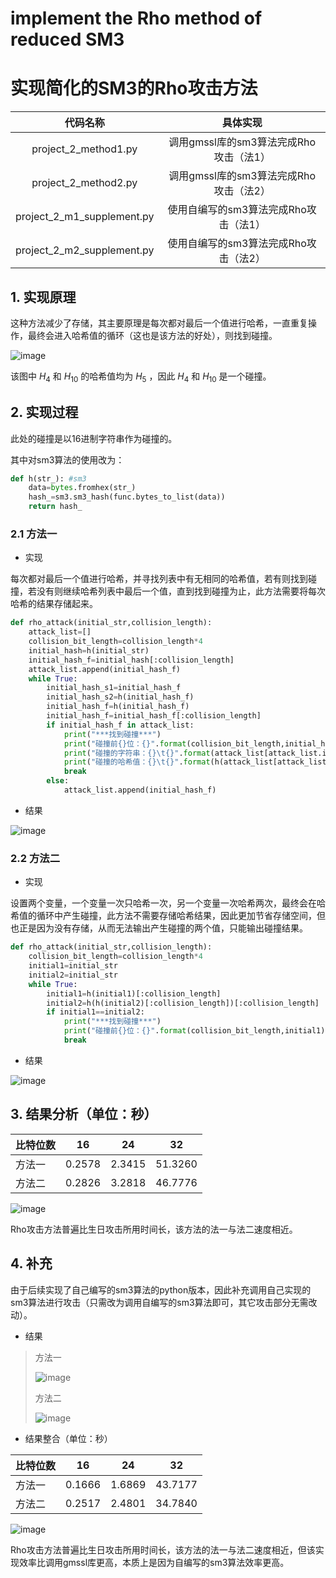 # implement the Rho method of reduced SM3
# 实现简化的SM3的Rho攻击方法

|          代码名称          |                具体实现                |
| :------------------------: | :------------------------------------: |
|    project_2_method1.py    | 调用gmssl库的sm3算法完成Rho攻击（法1） |
|    project_2_method2.py    | 调用gmssl库的sm3算法完成Rho攻击（法2） |
| project_2_m1_supplement.py | 使用自编写的sm3算法完成Rho攻击（法1）  |
| project_2_m2_supplement.py | 使用自编写的sm3算法完成Rho攻击（法2）  |

## 1. 实现原理
这种方法减少了存储，其主要原理是每次都对最后一个值进行哈希，一直重复操作，最终会进入哈希值的循环（这也是该方法的好处），则找到碰撞。

![image](./image/3f9136ed-c3cd-43e6-b876-e73b4e586207.png)

该图中 $H_4$ 和 $H_{10}$ 的哈希值均为 $H_5$ ，因此 $H_4$ 和 $H_{10}$ 是一个碰撞。

## 2. 实现过程
此处的碰撞是以16进制字符串作为碰撞的。

其中对sm3算法的使用改为：
```python
def h(str_): #sm3
    data=bytes.fromhex(str_)
    hash_=sm3.sm3_hash(func.bytes_to_list(data))
    return hash_
```
### 2.1 方法一
- 实现

每次都对最后一个值进行哈希，并寻找列表中有无相同的哈希值，若有则找到碰撞，若没有则继续哈希列表中最后一个值，直到找到碰撞为止，此方法需要将每次哈希的结果存储起来。
```python
def rho_attack(initial_str,collision_length):
    attack_list=[]
    collision_bit_length=collision_length*4
    initial_hash=h(initial_str)
    initial_hash_f=initial_hash[:collision_length]
    attack_list.append(initial_hash_f)
    while True:
        initial_hash_s1=initial_hash_f
        initial_hash_s2=h(initial_hash_f)
        initial_hash_f=h(initial_hash_f)
        initial_hash_f=initial_hash_f[:collision_length]
        if initial_hash_f in attack_list:
            print("***找到碰撞***")
            print("碰撞前{}位：{}".format(collision_bit_length,initial_hash_f))
            print("碰撞的字符串：{}\t{}".format(attack_list[attack_list.index(initial_hash_f)-1],initial_hash_s1))
            print("碰撞的哈希值：{}\t{}".format(h(attack_list[attack_list.index(initial_hash_f)-1]),initial_hash_s2))
            break
        else:
            attack_list.append(initial_hash_f)
```
- 结果
  
![image](./image/cc7d9a69-3512-43ad-acab-f6a266d0493c.png)


### 2.2 方法二
- 实现

设置两个变量，一个变量一次只哈希一次，另一个变量一次哈希两次，最终会在哈希值的循环中产生碰撞，此方法不需要存储哈希结果，因此更加节省存储空间，但也正是因为没有存储，从而无法输出产生碰撞的两个值，只能输出碰撞结果。
```python
def rho_attack(initial_str,collision_length):
    collision_bit_length=collision_length*4
    initial1=initial_str
    initial2=initial_str
    while True:
        initial1=h(initial1)[:collision_length]
        initial2=h(h(initial2)[:collision_length])[:collision_length]
        if initial1==initial2:
            print("***找到碰撞***")
            print("碰撞前{}位：{}".format(collision_bit_length,initial1))
            break
```
- 结果
  
![image](./image/a42ebd8f-ece4-4770-bf42-1ace50f0f04f.png)


## 3. 结果分析（单位：秒）

| 比特位数 | 16     | 24     | 32      |
| -------- | ------ | ------ | ------- |
| 方法一   | 0.2578 | 2.3415 | 51.3260 |
| 方法二   | 0.2826 | 3.2818 | 46.7776 |

![image](./image/153a4bac-e3aa-4d31-8148-0ec7ce78af84.png)


Rho攻击方法普遍比生日攻击所用时间长，该方法的法一与法二速度相近。
## 4. 补充

由于后续实现了自己编写的sm3算法的python版本，因此补充调用自己实现的sm3算法进行攻击（只需改为调用自编写的sm3算法即可，其它攻击部分无需改动）。

- 结果
> 方法一
> 
> ![image](./image/ff6ec984-f0f8-4a80-8277-b2b5fe5886eb.png)
>
> 方法二
>
> ![image](./image/2f5ede67-3c68-4422-8bf4-1c77314a41c8.png)

- 结果整合（单位：秒）

| 比特位数 | 16     | 24     | 32      |
| -------- | ------ | ------ | ------- |
| 方法一   | 0.1666 | 1.6869 | 43.7177 |
| 方法二   | 0.2517 | 2.4801 | 34.7840 |

![image](./image/2b5fc895-b9de-460b-8a2e-10216ebce8f5.png)

Rho攻击方法普遍比生日攻击所用时间长，该方法的法一与法二速度相近，但该实现效率比调用gmssl库更高，本质上是因为自编写的sm3算法效率更高。

